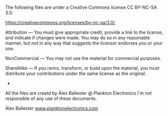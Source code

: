 The following files are under a Creative Commons license CC BY-NC-SA 3.0:

https://creativecommons.org/licenses/by-nc-sa/3.0/

Attribution — You must give appropriate credit, provide a link to the license, and indicate if changes were made. You may do so in any reasonable manner, but not in any way that suggests the licensor endorses you or your use.

NonCommercial — You may not use the material for commercial purposes.

ShareAlike — If you remix, transform, or build upon the material, you must distribute your contributions under the same license as the original. 

*

All the files are creatd by Àlex Ballester @ Plankton Electronics
I'm not responsible of any use of these documents. 

Àlex Ballester
www.planktonelectronics.com
